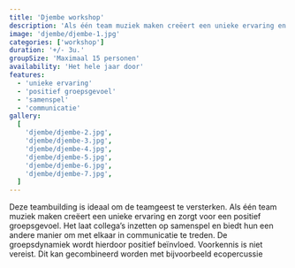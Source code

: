 ```yaml
---
title: 'Djembe workshop'
description: 'Als één team muziek maken creëert een unieke ervaring en zorgt voor een positief groepsgevoel.'
image: 'djembe/djembe-1.jpg'
categories: ['workshop']
duration: '+/- 3u.'
groupSize: 'Maximaal 15 personen'
availability: 'Het hele jaar door'
features:
  - 'unieke ervaring'
  - 'positief groepsgevoel'
  - 'samenspel'
  - 'communicatie'
gallery:
  [
    'djembe/djembe-2.jpg',
    'djembe/djembe-3.jpg',
    'djembe/djembe-4.jpg',
    'djembe/djembe-5.jpg',
    'djembe/djembe-6.jpg',
    'djembe/djembe-7.jpg',
  ]
---
```


Deze teambuilding is ideaal om de teamgeest te versterken. Als één team muziek maken creëert een unieke ervaring en zorgt voor een positief groepsgevoel. Het laat collega’s inzetten op samenspel en biedt hun een andere manier om met elkaar in communicatie te treden. De groepsdynamiek wordt hierdoor positief beïnvloed. Voorkennis is niet vereist. Dit kan gecombineerd worden met bijvoorbeeld ecopercussie
